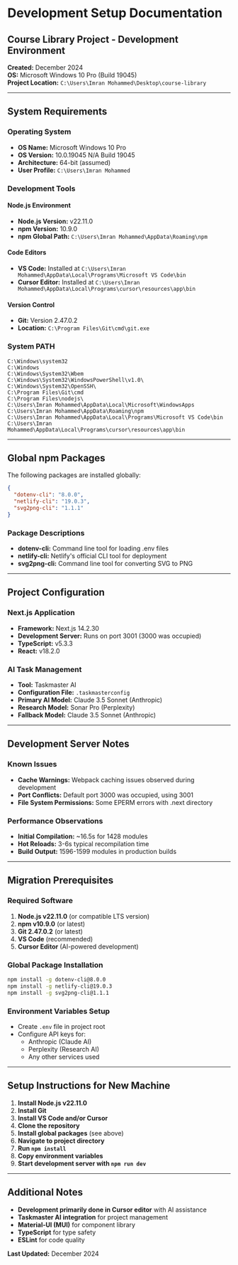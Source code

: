 # Development Setup Documentation

## Course Library Project - Development Environment

**Created:** December 2024  
**OS:** Microsoft Windows 10 Pro (Build 19045)  
**Project Location:** `C:\Users\Imran Mohammed\Desktop\course-library`

---

## System Requirements

### Operating System
- **OS Name:** Microsoft Windows 10 Pro
- **OS Version:** 10.0.19045 N/A Build 19045
- **Architecture:** 64-bit (assumed)
- **User Profile:** `C:\Users\Imran Mohammed`

### Development Tools

#### Node.js Environment
- **Node.js Version:** v22.11.0
- **npm Version:** 10.9.0
- **npm Global Path:** `C:\Users\Imran Mohammed\AppData\Roaming\npm`

#### Code Editors
- **VS Code:** Installed at `C:\Users\Imran Mohammed\AppData\Local\Programs\Microsoft VS Code\bin`
- **Cursor Editor:** Installed at `C:\Users\Imran Mohammed\AppData\Local\Programs\cursor\resources\app\bin`

#### Version Control
- **Git:** Version 2.47.0.2
- **Location:** `C:\Program Files\Git\cmd\git.exe`

### System PATH
```
C:\Windows\system32
C:\Windows
C:\Windows\System32\Wbem
C:\Windows\System32\WindowsPowerShell\v1.0\
C:\Windows\System32\OpenSSH\
C:\Program Files\Git\cmd
C:\Program Files\nodejs\
C:\Users\Imran Mohammed\AppData\Local\Microsoft\WindowsApps
C:\Users\Imran Mohammed\AppData\Roaming\npm
C:\Users\Imran Mohammed\AppData\Local\Programs\Microsoft VS Code\bin
C:\Users\Imran Mohammed\AppData\Local\Programs\cursor\resources\app\bin
```

---

## Global npm Packages

The following packages are installed globally:

```json
{
  "dotenv-cli": "8.0.0",
  "netlify-cli": "19.0.3", 
  "svg2png-cli": "1.1.1"
}
```

### Package Descriptions
- **dotenv-cli:** Command line tool for loading .env files
- **netlify-cli:** Netlify's official CLI tool for deployment
- **svg2png-cli:** Command line tool for converting SVG to PNG

---

## Project Configuration

### Next.js Application
- **Framework:** Next.js 14.2.30
- **Development Server:** Runs on port 3001 (3000 was occupied)
- **TypeScript:** v5.3.3
- **React:** v18.2.0

### AI Task Management
- **Tool:** Taskmaster AI
- **Configuration File:** `.taskmasterconfig`
- **Primary AI Model:** Claude 3.5 Sonnet (Anthropic)
- **Research Model:** Sonar Pro (Perplexity)
- **Fallback Model:** Claude 3.5 Sonnet (Anthropic)

---

## Development Server Notes

### Known Issues
- **Cache Warnings:** Webpack caching issues observed during development
- **Port Conflicts:** Default port 3000 was occupied, using 3001
- **File System Permissions:** Some EPERM errors with .next directory

### Performance Observations
- **Initial Compilation:** ~16.5s for 1428 modules
- **Hot Reloads:** 3-6s typical recompilation time
- **Build Output:** 1596-1599 modules in production builds

---

## Migration Prerequisites

### Required Software
1. **Node.js v22.11.0** (or compatible LTS version)
2. **npm v10.9.0** (or latest)
3. **Git 2.47.0.2** (or latest)
4. **VS Code** (recommended)
5. **Cursor Editor** (AI-powered development)

### Global Package Installation
```bash
npm install -g dotenv-cli@8.0.0
npm install -g netlify-cli@19.0.3
npm install -g svg2png-cli@1.1.1
```

### Environment Variables Setup
- Create `.env` file in project root
- Configure API keys for:
  - Anthropic (Claude AI)
  - Perplexity (Research AI)
  - Any other services used

---

## Setup Instructions for New Machine

1. **Install Node.js v22.11.0**
2. **Install Git**
3. **Install VS Code and/or Cursor**
4. **Clone the repository**
5. **Install global packages** (see above)
6. **Navigate to project directory**
7. **Run `npm install`**
8. **Copy environment variables**
9. **Start development server with `npm run dev`**

---

## Additional Notes

- **Development primarily done in Cursor editor** with AI assistance
- **Taskmaster AI integration** for project management
- **Material-UI (MUI)** for component library
- **TypeScript** for type safety
- **ESLint** for code quality

**Last Updated:** December 2024 